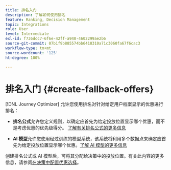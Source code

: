 ```yaml
---
title: 排名入门
description: 了解如何使用排名
feature: Ranking, Decision Management
topic: Integrations
role: User
level: Intermediate
exl-id: f736dcc7-6f6e-42ff-a940-4602299ae2b6
source-git-commit: 07b1f9b885574bb6418310a71c3060fa67f6cac3
workflow-type: tm+mt
source-wordcount: '125'
ht-degree: 100%

---
```


# 排名入门 {#create-fallback-offers}

[!DNL Journey Optimizer] 允许您使用排名对针对给定用户档案显示的优惠进行排名：

* **排名公式**&#x200B;允许您定义规则，以确定应首先为给定投放位置显示哪个优惠，而不是考虑优惠的优先级得分。 [了解有关排名公式的更多信息](create-ranking-formulas.md)

* **AI 模型**&#x200B;允许您使用经过训练的模型系统，该系统将利用多个数据点来确定应首先为给定投放位置显示哪个优惠。[了解 AI 模型的更多信息](ai-models.md)

创建排名公式或 AI 模型后，可将其分配给决策中的投放位置。有关此内容的更多信息，请参阅[在决策中配置优惠选择](../offer-activities/configure-offer-selection.md)。
